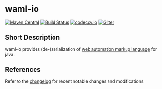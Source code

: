 # waml-io

[![Maven Central](https://maven-badges.herokuapp.com/maven-central/website.automate/waml-io/badge.svg)](https://maven-badges.herokuapp.com/maven-central/website.automate/waml-io) [![Build Status](https://travis-ci.org/automate-website/waml-io.svg?branch=master)](https://travis-ci.org/automate-website/waml-io) [![codecov.io](https://codecov.io/github/automate-website/waml-io/coverage.svg?branch=master)](https://codecov.io/github/automate-website/waml-io?branch=master) [![Gitter](https://badges.gitter.im/automate-website/waml-io.svg)](https://gitter.im/automate-website/waml-io?utm_source=badge&utm_medium=badge&utm_campaign=pr-badge)

## Short Description
waml-io provides (de-)serialization of [web automation markup language] for java.

## References
Refer to the [changelog] for recent notable changes and modifications.

[web automation markup language]: https://github.com/automate-website/waml
[changelog]: CHANGELOG.md
